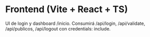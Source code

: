 # Frontend (Vite + React + TS)

UI de login y dashboard /inicio. Consumirá /api/login, /api/validate, /api/publicos, /api/logout con credentials: include.
